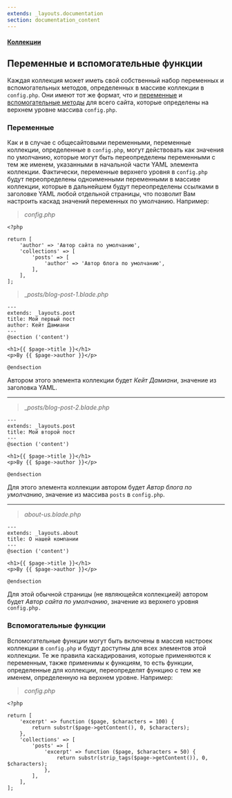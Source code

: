 ```yaml
---
extends: _layouts.documentation
section: documentation_content
---
```


#### [Коллекции](/docs/collections)
## Переменные и вспомогательные функции

Каждая коллекция может иметь свой собственный набор переменных и вспомогательных методов, определенных в массиве коллекции в `config.php`. Они имеют тот же формат, что и [переменные](/docs/site-variables) и [вспомогательные методы](/docs/helper-methods) для всего сайта, которые определены на верхнем уровне массива `config.php`.

### Переменные

Как и в случае с общесайтовыми переменными, переменные коллекции, определенные в `config.php`, могут действовать как значения по умолчанию, которые могут быть переопределены переменными с тем же именем, указанными в начальной части YAML элемента коллекции. Фактически, переменные верхнего уровня в `config.php` будут переопределены одноименными переменными в массиве коллекции, которые в дальнейшем будут переопределены ссылками в заголовке YAML любой отдельной страницы, что позволит Вам настроить каскад значений переменных по умолчанию. Например:

> _config.php_

```
<?php

return [
    'author' => 'Автор сайта по умолчанию',
    'collections' => [
        'posts' => [
            'author' => 'Автор блога по умолчанию',
        ],
    ],
];
```

> __posts/blog-post-1.blade.php_

```
---
extends: _layouts.post
title: Мой первый пост
author: Кейт Дамиани
---
@section ('content')

<h1>{{ $page->title }}</h1>
<p>By {{ $page->author }}</p>

@endsection
```

Автором этого элемента коллекции будет *Кейт Дамиани*, значение из заголовка YAML.

---

> __posts/blog-post-2.blade.php_

```
---
extends: _layouts.post
title: Мой второй пост
---
@section ('content')

<h1>{{ $page->title }}</h1>
<p>By {{ $page->author }}</p>

@endsection
```

Для этого элемента коллекции автором будет *Автор блога по умолчанию*, значение из массива `posts` в `config.php`.

---

> _about-us.blade.php_

```
---
extends: _layouts.about
title: О нашей компании
---
@section ('content')

<h1>{{ $page->title }}</h1>
<p>By {{ $page->author }}</p>

@endsection
```

Для этой обычной страницы (не являющейся коллекцией) автором будет *Автор сайта по умолчанию*, значение из верхнего уровня `config.php.`


### Вспомогательные функции

Вспомогательные функции могут быть включены в массив настроек коллекции в `config.php` и будут доступны для всех элементов этой коллекции. Те же правила каскадирования, которые применяются к переменным, также применимы к функциям, то есть функции, определенные для коллекции, переопределят функцию с тем же именем, определенную на верхнем уровне. Например:

> _config.php_

```
<?php

return [
    'excerpt' => function ($page, $characters = 100) {
        return substr($page->getContent(), 0, $characters);
    },
    'collections' => [
        'posts' => [
            'excerpt' => function ($page, $characters = 50) {
                return substr(strip_tags($page->getContent()), 0, $characters);
            },
        ],
    ],
];
```
